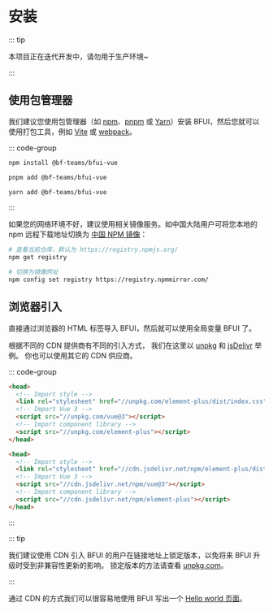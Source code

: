 # 安装

::: tip

本项目正在迭代开发中，请勿用于生产环境~

:::

## 使用包管理器

我们建议您使用包管理器（如 [npm](https://www.npmjs.com/)、[pnpm](https://pnpm.io/) 或 [Yarn](https://classic.yarnpkg.com/lang/en/)）安装 BFUI，然后您就可以使用打包工具，例如 [Vite](https://vitejs.dev/) 或 [webpack](https://webpack.js.org/)。

::: code-group

```sh [npm]
npm install @bf-teams/bfui-vue
```

```sh [pnpm]
pnpm add @bf-teams/bfui-vue
```

```sh [yarn]
yarn add @bf-teams/bfui-vue
```

:::

如果您的网络环境不好，建议使用相关镜像服务。如中国大陆用户可将您本地的 npm 远程下载地址切换为 [中国 NPM 镜像](https://github.com/cnpm/cnpm)：

```sh
# 查看当前仓库，默认为 https://registry.npmjs.org/
npm get registry

# 切换为镜像网址
npm config set registry https://registry.npmmirror.com/
```

## 浏览器引入

直接通过浏览器的 HTML 标签导入 BFUI，然后就可以使用全局变量 BFUI 了。

根据不同的 CDN 提供商有不同的引入方式， 我们在这里以 [unpkg](https://unpkg.com/) 和 [jsDelivr](https://jsdelivr.com/) 举例。 你也可以使用其它的 CDN 供应商。

::: code-group

```html [unpkg]
<head>
  <!-- Import style -->
  <link rel="stylesheet" href="//unpkg.com/element-plus/dist/index.css" />
  <!-- Import Vue 3 -->
  <script src="//unpkg.com/vue@3"></script>
  <!-- Import component library -->
  <script src="//unpkg.com/element-plus"></script>
</head>
```

```html [jsDelivr]
<head>
  <!-- Import style -->
  <link rel="stylesheet" href="//cdn.jsdelivr.net/npm/element-plus/dist/index.css" />
  <!-- Import Vue 3 -->
  <script src="//cdn.jsdelivr.net/npm/vue@3"></script>
  <!-- Import component library -->
  <script src="//cdn.jsdelivr.net/npm/element-plus"></script>
</head>
```

:::


::: tip

我们建议使用 CDN 引入 BFUI 的用户在链接地址上锁定版本，以免将来 BFUI 升级时受到非兼容性更新的影响。 锁定版本的方法请查看 [unpkg.com](https://unpkg.com/)。

:::

通过 CDN 的方式我们可以很容易地使用 BFUI 写出一个 [Hello world 页面](https://element-plus.gitee.io/zh-CN/guide/installation.html#hello-world)。
